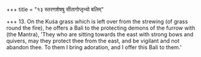 +++
title = "१३ स्तरणशेषषु सीतागोप्तृभ्यो बलिम्"

+++
13. On the Kuśa grass which is left over from the strewing (of grass round the fire), he offers a Bali to the protecting demons of the furrow with (the Mantra), 'They who are sitting towards the east with strong bows and quivers, may they protect thee from the east, and be vigilant and not abandon thee. To them I bring adoration, and I offer this Bali to them.'
